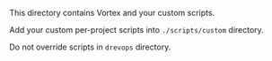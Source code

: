This directory contains Vortex and your custom scripts.

Add your custom per-project scripts into `./scripts/custom` directory.

Do not override scripts in `drevops` directory.
